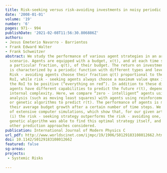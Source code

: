 ```yaml
---
title: Risk-seeking versus risk-avoiding investments in noisy periodic environments
date: '2008-01-01'
volume: '19'
number: '6'
pages: 971-- 994
publishDate: '2021-02-08T11:56:30.806886Z'
authors:
- Jesus Emeterio Navarro - Barrientos
- Frank Edward Walter
- Frank Schweitzer
abstract: We study the performance of various agent strategies in an artificial investment
  scenario. Agents are equipped with a budget, x(t), and at each time step invest
  a particular fraction, q(t), of their budget. The return on investment (RoI), r(t),
  is characterized by a periodic function with different types and levels of noise.
  Risk - avoiding agents choose their fraction q(t) proportional to the expected positive
  RoI, while risk - seeking agents always choose a maximum value qmax if they predict
  the RoI to be positive (“everything on red”). In addition to these different strategies,
  agents have different capabilities to predict the future r(t), dependent on their
  internal complexity. Here, we compare “zero - intelligent” agents using technical
  analysis (such as moving least squares) with agents using reinforcement learning
  or genetic algorithms to predict r(t). The performance of agents is measured by
  their average budget growth after a certain number of time steps. We present results
  of extensive computer simulations, which show that, for our given artificial environment,
  (i) the risk - seeking strategy outperforms the risk - avoiding one, and (ii) the
  genetic algorithm was able to find this optimal strategy itself, and thus outperforms
  other prediction approaches considered.
publication: International Journal of Modern Physics C
url_pdf: http://www.worldscinet.com/ijmpc/19/1906/S0129183108012662.html
doi: 10.1142/S0129183108012662
featured: false
sg-areas:
projects: 
 - Systemic Risks
 
---
```

